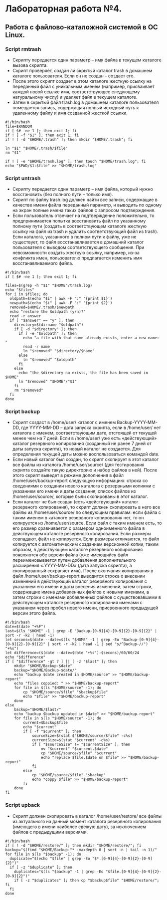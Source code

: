 # Лабораторная работа №4.
## Работа с файлово-каталожной системой в ОС Linux.

### Script rmtrash
- Скрипту передается один параметр – имя файла в текущем каталоге вызова скрипта.
- Скрипт проверяет, создан ли скрытый каталог trash в домашнем каталоге пользователя. Если он
не создан – создает его.
- После этого скрипт создает в этом каталоге жесткую ссылку на переданный файл с уникальным
именем (например, присваивает каждой новой ссылке имя, соответствующее следующему
натуральному числу) и удаляет файл в текущем каталоге.
- Затем в скрытый файл trash.log в домашнем каталоге пользователя помещается запись,
содержащая полный исходный путь к удаленному файлу и имя созданной жесткой ссылки.
```
#!/bin/bash
file=$RANDOM
if [ $# -ne 1 ]; then exit 1; fi
if ! [ -f "$1" ]; then exit 1; fi
if ! [ -d "$HOME/.trash" ]; then mkdir "$HOME/.trash"; fi

ln "$1" "$HOME/.trash/$file"
rm "$1"

if ! [ -e "$HOME/trash.log" ]; then touch "$HOME/trash.log"; fi
echo "$PWD/$1:$file" >> "$HOME/trash.log"
```


### Script untrash
- Скрипту передается один параметр – имя файла, который нужно восстановить (без полного пути –
только имя).
- Скрипт по файлу trash.log должен найти все записи, содержащие в качестве имени файла
переданный параметр, и выводить по одному на экран полные имена таких файлов с запросом
подтверждения.
- Если пользователь отвечает на подтверждение положительно, то предпринимается попытка
восстановить файл по указанному полному пути (создать в соответствующем каталоге жесткую
ссылку на файл из trash и удалить соответствующий файл из trash). Если каталога, указанного
в полном пути к файлу, уже не существует, то файл восстанавливается в домашний каталог
пользователя с выводом соответствующего сообщения. При невозможности создать жесткую
ссылку, например, из-за конфликта имен, пользователю предлагается изменить имя
восстанавливаемого файла.
```
#!/bin/bash
if [ $# -ne 1 ]; then exit 1; fi

files=$(grep -h "$1" "$HOME"/trash.log)
echo "$files"
for i in $files; do
  oldpath=$(echo "$i" | awk -F ":" '{print $1}')
  newpath=$(echo "$i" | awk -F ":" '{print $2}')
  removed=$HOME/.trash/$newpath
  echo "restore the $oldpath (y/n)?"
  read -r answer
  if [ "$answer" == "y" ]; then
    directory=$(dirname "$oldpath")
    if [ -d "$directory" ]; then
      if [ -e "$oldpath" ]; then
        echo "a file with that name already exists, enter a new name: "
        read -r name
        ln "$removed" "$directory/$name"
      else
        ln "$removed" "$oldpath"
      fi
    else
      echo "the $directory no exists, the file has been saved in $HOME"
      ln "$removed" "$HOME"/"$1"
    fi
    rm "$removed"
  fi
done
```


### Script backup
- Скрипт создаст в /home/user/ каталог с именем Backup-YYYY-MM-DD, где YYYY-MM-DD –
дата запуска скрипта, если в /home/user/ нет каталога с именем, соответствующим дате,
отстоящей от текущей менее чем на 7 дней. Если в /home/user/ уже есть «действующий»
каталог резервного копирования (созданный не ранее 7 дней от даты запуска скрипта), то новый
каталог не создается. Для определения текущей даты можно воспользоваться командой date.
- Если новый каталог был создан, то скрипт скопирует в этот каталог все файлы из каталога
/home/user/source/ (для тестирования скрипта создайте такую директорию и набор файлов в
ней). После этого скрипт выведет в режиме дополнения в файл /home/user/backup-report
следующую информацию: строка со сведениями о создании нового каталога с резервными
копиями с указанием его имени и даты создания; список файлов из /home/user/source/,
которые были скопированы в этот каталог.
- Если каталог не был создан (есть «действующий» каталог резервного копирования), то скрипт
должен скопировать в него все файлы из /home/user/source/ по следующим правилам: если
файла с таким именем в каталоге резервного копирования нет, то он копируется из
/home/user/source. Если файл с таким именем есть, то его размер сравнивается с размером
одноименного файла в действующем каталоге резервного копирования. Если размеры совпадают,
файл не копируется. Если размеры отличаются, то файл копируется c автоматическим созданием
версионной копии, таким образом, в действующем каталоге резервного копирования появляются
обе версии файла (уже имеющийся файл переименовывается путем добавления дополнительного
расширения «.YYYY-MM-DD» (дата запуска скрипта), а скопированный сохраняет имя). После
окончания копирования в файл /home/user/backup-report выводится строка о внесении
изменений в действующий каталог резервного копирования с указанием его имени и даты
внесения изменений, затем строки, содержащие имена добавленных файлов с новыми именами, а
затем строки с именами добавленных файлов с существовавшими в действующем каталоге
резервного копирования именами с указанием через пробел нового имени, присвоенного
предыдущей версии этого файла.
```
#!/bin/bash
date=$(date "+%F")
last=$(ls "$HOME" -1 | grep -E "Backup-[0-9]{4}-[0-9]{2}-[0-9]{2}" | sort -r -k2 | head -1)
let secons=$(date --date=$(ls "$HOME" -1 | grep -Eo "Backup-[0-9]{4}-[0-9]{2}-[0-9]{2}" | sort -r -k2 | head -1 | sed "s/^Backup-//") "+%s")
let difference=($(date --date=$date "+%s")-$secons)/60/60/24
echo "$difference"
if [ "$difference" -gt 7 ] || [ -z "$last" ]; then
    mkdir "$HOME/Backup-$date"
    backup="$HOME/Backup-$date/"
    echo "backup $date created in $HOME/source" >> "$HOME/backup-report"
    echo "files coppied: " >> "$HOME/backup-report"
    for file in $(ls "$HOME/source" -1); do
        cp "$HOME/source/$file" "$backup$file"
        echo "$file" >> "$HOME/backup-report"
    done
else
    backup="$HOME/$last/"
    echo "backup $backup updated in $date" >> "$HOME/backup-report"
    for file in $(ls "$HOME/source" -1); do
        current=$backup$file
        echo "$current"
        if [ -f "$current" ]; then
            sourceSize=$(stat $"$HOME/source/$file" -c%s)
            currentSize=$(stat "$current" -c%s)
            if [ "$sourceSize" != "$currentSize" ]; then
                mv "$current" "$current.$date"
                cp "$HOME/source/$file" "$current"
                echo "replace $file.$date on $file" >> "$HOME/backup-report"
            fi
        else
            cp "$HOME/source/$file" "$backup"
            echo "coppy $file" >> "$HOME/backup-report"
        fi
    done
fi
```


### Script upback
- Скрипт должен скопировать в каталог /home/user/restore/ все файлы из актуального на
данный момент каталога резервного копирования (имеющего в имени наиболее свежую дату), за
исключением файлов с предыдущими версиями.
```
#!/bin/bash
if [ ! -d "$HOME/restore/" ]; then mkdir "$HOME/restore/"; fi
backup="$(find "$HOME/Backup-"* -maxdepth 0 | sort -n | tail -n 1)/"
for file in $(ls "$backup" -1); do
  duplicate="$(echo "$file" | grep -Eo "$*.[0-9]{4}-[0-9]{2}-[0-9]{2}")"
  if [ -z "$duplicate" ]; then
    duplicates="$(ls "$backup" -1 | grep -Eo "$file.[0-9]{4}-[0-9]{2}-[0-9]{2}")"
    if [ -z "$duplicates" ]; then cp "$backup$file" "$HOME/restore/"; fi
  fi
done
```